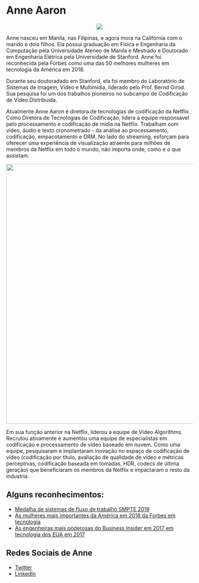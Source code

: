 # Anne Aaron

<p  align="center">
<img  src="https://www.nabstreamingsummit.com/wp-content/uploads/2020/02/Anne-Aaron-Headshot-500x500.jpg"/>
<p/>

Anne nasceu em Manila, nas Filipinas, e agora mora na Califórnia com o marido e dois filhos. Ela possui graduação em Física e Engenharia da Computação pela Universidade Ateneo de Manila e Mestrado e Doutorado em Engenharia Elétrica pela Universidade de Stanford. Anne foi reconhecida pela Forbes como uma das 50 melhores mulheres em tecnologia da América em 2018.

Durante seu doutoradado em Stanford, ela foi membro do Laboratório de Sistemas de Imagem, Vídeo e Multimídia, liderado pelo Prof. Bernd Girod. Sua pesquisa foi um dos trabalhos pioneiros no subcampo de Codificação de Vídeo Distribuída.

Atualmente Anne Aaron é diretora de tecnologias de codificação da Netflix. Como Diretora de Tecnologias de Codificação, lidera a equipe responsável pelo processamento e codificação de mídia na Netflix. Trabalham com vídeo, áudio e texto cronometrado - da análise ao processamento, codificação, empacotamento e DRM. No lado do streaming, esforçam para oferecer uma experiência de visualização atraente para milhões de membros da Netflix em todo o mundo, não importa onde, como e o que assistam.

<p  align="center">
<img  src="https://images.summitmedia-digital.com/spotph/images/2018/03/14/anne-aaron-1200x675-2.jpg" width="700"/>
<p/>

Em sua função anterior na Netflix, liderou a equipe de Video Algorithms. Recrutou ativamente e aumentou uma equipe de especialistas em codificação e processamento de vídeo baseado em nuvem. Como uma equipe, pesquisaram e implantaram inovação no espaço de codificação de vídeo (codificação por título, avaliação de qualidade de vídeo e métricas perceptivas, codificação baseada em tomadas, HDR, codecs de última geração) que beneficiaram os membros da Netflix e impactaram o resto da industria.

## Alguns reconhecimentos:
* [Medalha de sistemas de fluxo de trabalho SMPTE 2019](https://www.smpte.org/about/awards-programs/workflow-winners)
* [As mulheres mais importantes da América em 2018 da Forbes em tecnologia](https://www.forbes.com/top-tech-women/)
* [As engenheiras mais poderosas do Business Insider em 2017 em tecnologia dos EUA em 2017](http://www.businessinsider.com/most-powerful-female-engineers-of-2017-2017-2/#no-32-netflixs-anne-aaron-12)

## Redes Sociais de Anne

* [Twitter](https://twitter.com/AnneMargotAaron)
* [LinkedIn](https://www.linkedin.com/in/anne-aaron/)